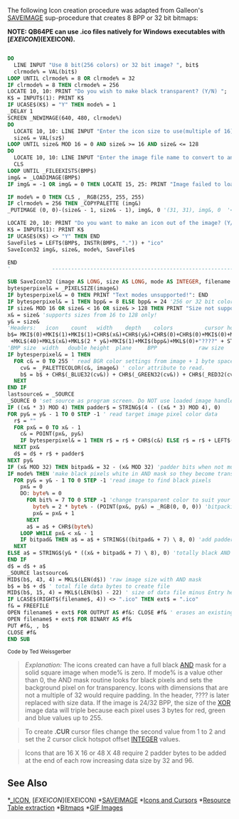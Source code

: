 The following Icon creation procedure was adapted from Galleon's [SAVEIMAGE](SAVEIMAGE) sup-procedure that creates 8 BPP or 32 bit bitmaps:

**NOTE: QB64PE can use .ico files natively for Windows executables with [$EXEICON]($EXEICON).**

```vb

DO
  LINE INPUT "Use 8 bit(256 colors) or 32 bit image? ", bit$
  clrmode% = VAL(bit$)
LOOP UNTIL clrmode% = 8 OR clrmode% = 32
IF clrmode% = 8 THEN clrmode% = 256
LOCATE 10, 10: PRINT "Do you wish to make black transparent? (Y/N) ";
K$ = INPUT$(1): PRINT K$
IF UCASE$(K$) = "Y" THEN mode% = 1
_DELAY 1
SCREEN _NEWIMAGE(640, 480, clrmode%)
DO
  LOCATE 10, 10: LINE INPUT "Enter the icon size to use(multiple of 16): ", sz$
  size& = VAL(sz$)
LOOP UNTIL size& MOD 16 = 0 AND size& >= 16 AND size& <= 128
DO
  LOCATE 10, 10: LINE INPUT "Enter the image file name to convert to an icon: ", BMP$
  CLS
LOOP UNTIL _FILEEXISTS(BMP$)
img& = _LOADIMAGE(BMP$)
IF img& = -1 OR img& = 0 THEN LOCATE 15, 25: PRINT "Image failed to load!": END

IF mode% = 0 THEN CLS , _RGB(255, 255, 255)
IF clrmode% = 256 THEN _COPYPALETTE (img&)
_PUTIMAGE (0, 0)-(size& - 1, size& - 1), img&, 0 '(31, 31), img&, 0  '<<<<<<<<<<<

LOCATE 20, 10: PRINT "Do you want to make an icon out of the image? (Y/N) ";
K$ = INPUT$(1): PRINT K$
IF UCASE$(K$) <> "Y" THEN END
SaveFile$ = LEFT$(BMP$, INSTR(BMP$, ".")) + "ico"
SaveIcon32 img&, size&, mode%, SaveFile$

END 
'             ---------------------------------------------------------

SUB SaveIcon32 (image AS LONG, size AS LONG, mode AS INTEGER, filename AS STRING)
bytesperpixel& = _PIXELSIZE(image&)
IF bytesperpixel& = 0 THEN PRINT "Text modes unsupported!": END
IF bytesperpixel& = 1 THEN bpp& = 8 ELSE bpp& = 24 '256 or 32 bit color
IF size& MOD 16 OR size& < 16 OR size& > 128 THEN PRINT "Size not supported!": END
x& = size& 'supports sizes from 16 to 128 only!
y& = size&
'Headers:   icon    count   width    depth    colors          cursor hotspots  size - offset
b$= MKI$(0)+MKI$(1)+MKI$(1)+CHR$(x&)+CHR$(y&)+CHR$(0)+CHR$(0)+MKI$(0)+MKI$(0)+"????"+MKL$(22) _
 +MKL$(40)+MKL$(x&)+MKL$(2 * y&)+MKI$(1)+MKI$(bpp&)+MKL$(0)+"????" + STRING$(16, 0)
'BMP size  width   double height  plane     BPP             raw size
IF bytesperpixel& = 1 THEN
  FOR c& = 0 TO 255 ' read BGR color settings from image + 1 byte spacer(CHR$(0))
    cv& = _PALETTECOLOR(c&, image&) ' color attribute to read.
    b$ = b$ + CHR$(_BLUE32(cv&)) + CHR$(_GREEN32(cv&)) + CHR$(_RED32(cv&)) + CHR$(0) 'spacer
  NEXT
END IF
lastsource& = _SOURCE
_SOURCE 0 'set source as program screen. Do NOT use loaded image handle as size has changed!
IF ((x& * 3) MOD 4) THEN padder$ = STRING$(4 - ((x& * 3) MOD 4), 0)
FOR py& = y& - 1 TO 0 STEP -1 ' read target image pixel color data
  r$ = ""
  FOR px& = 0 TO x& - 1
    c& = POINT(px&, py&)
    IF bytesperpixel& = 1 THEN r$ = r$ + CHR$(c&) ELSE r$ = r$ + LEFT$(MKL$(c&), 3)
  NEXT px&
  d$ = d$ + r$ + padder$
NEXT py&
IF (x& MOD 32) THEN bitpad& = 32 - (x& MOD 32) 'padder bits when not multiples of 32
IF mode% THEN 'make black pixels white in AND mask so they become transparent
  FOR py& = y& - 1 TO 0 STEP -1 'read image to find black pixels
    px& = 0
    DO: byte% = 0
      FOR bit% = 7 TO 0 STEP -1 'change transparent color to suit your needs
        byte% = 2 * byte% - (POINT(px&, py&) = _RGB(0, 0, 0)) 'bitpacking adds 1 when true
        px& = px& + 1
      NEXT
      a$ = a$ + CHR$(byte%)
    LOOP WHILE px& < x& - 1
    IF bitpad& THEN a$ = a$ + STRING$((bitpad& + 7) \ 8, 0) 'add padder at end of row when necessary
  NEXT
ELSE a$ = STRING$(y& * ((x& + bitpad& + 7) \ 8), 0) 'totally black AND mask
END IF
d$ = d$ + a$
_SOURCE lastsource&
MID$(b$, 43, 4) = MKL$(LEN(d$)) 'raw image size with AND mask
b$ = b$ + d$ ' total file data bytes to create file
MID$(b$, 15, 4) = MKL$(LEN(b$) - 22) ' size of data file minus Entry header offset
IF LCASE$(RIGHT$(filename$, 4)) <> ".ico" THEN ext$ = ".ico"
f& = FREEFILE
OPEN filename$ + ext$ FOR OUTPUT AS #f&: CLOSE #f& ' erases an existing file
OPEN filename$ + ext$ FOR BINARY AS #f&
PUT #f&, , b$
CLOSE #f&
END SUB 

```
<sub>Code by Ted Weissgerber</sub>

> *Explanation:* The icons created can have a full black [AND](AND) mask for a solid square image when mode% is zero. If mode% is a value other than 0, the AND mask routine looks for black pixels and sets the background pixel on for transparency. Icons with dimensions that are not a multiple of 32 would require padding. In the header, ???? is later replaced with size data. If the image is 24/32 BPP, the size of the [XOR](XOR) image data will triple because each pixel uses 3 bytes for red, green and blue values up to 255.

> To create **.CUR** cursor files change the second value from 1 to 2 and set the 2 cursor click hotspot offset [INTEGER](INTEGER) values.

> Icons that are 16 X 16 or 48 X 48 require 2 padder bytes to be added at the end of each row increasing data size by 32 and 96.

## See Also

*[_ICON](_ICON), [$EXEICON]($EXEICON)
*[SAVEIMAGE](SAVEIMAGE)
*[Icons and Cursors](Icons-and-Cursors)
*[Resource Table extraction](Resource-Table-extraction)
*[Bitmaps](Bitmaps)
*[GIF Images](GIF-Images)

